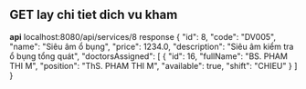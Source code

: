 ## GET lay chi tiet dich vu kham
**api** localhost:8080/api/services/8
response
{
    "id": 8,
    "code": "DV005",
    "name": "Siêu âm ổ bụng",
    "price": 1234.0,
    "description": "Siêu âm kiểm tra ổ bụng tổng quát",
    "doctorsAssigned": [
        {
            "id": 16,
            "fullName": "BS. PHAM THI M",
            "position": "ThS. PHAM THI M",
            "available": true,
            "shift": "CHIEU"
        }
    ]
}
